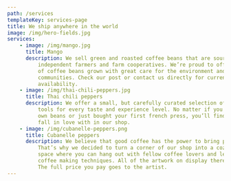 ```yaml
---
path: /services
templateKey: services-page
title: We ship anywhere in the world
image: /img/hero-fields.jpg
services:
    - image: /img/mango.jpg
      title: Mango
      description: We sell green and roasted coffee beans that are sourced directly from
          independent farmers and farm cooperatives. We’re proud to offer a variety
          of coffee beans grown with great care for the environment and local
          communities. Check our post or contact us directly for current
          availability.
    - image: /img/thai-chili-peppers.jpg
      title: Thai chili peppers
      description: We offer a small, but carefully curated selection of brewing gear and
          tools for every taste and experience level. No matter if you roast your
          own beans or just bought your first french press, you’ll find a gadget to
          fall in love with in our shop.
    - image: /img/cubanelle-peppers.png
      title: Cubanelle peppers
      description: We believe that good coffee has the power to bring people together.
          That’s why we decided to turn a corner of our shop into a cozy meeting
          space where you can hang out with fellow coffee lovers and learn about
          coffee making techniques. All of the artwork on display there is for sale.
          The full price you pay goes to the artist.
---
```

